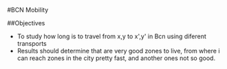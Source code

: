 #BCN Mobility

##Objectives
* To study how long is to travel from x,y to x',y' in Bcn using diferent transports
* Results should determine that are very good zones to live, from where i can reach zones in the city pretty fast, and another ones not so good.

